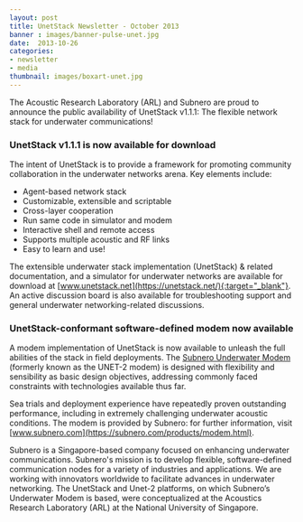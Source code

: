 ```yaml
---
layout: post
title: UnetStack Newsletter - October 2013
banner : images/banner-pulse-unet.jpg
date:  2013-10-26
categories:
- newsletter
- media
thumbnail: images/boxart-unet.jpg
---
```


The Acoustic Research Laboratory (ARL) and Subnero are proud to announce the public availability of UnetStack v1.1.1: The flexible network stack for underwater communications!

### UnetStack v1.1.1 is now available for download
 
The intent of UnetStack is to provide a framework for promoting community collaboration in the underwater networks arena. Key elements include:
- Agent-based network stack
- Customizable, extensible and scriptable
- Cross-layer cooperation
- Run same code in simulator and modem
- Interactive shell and remote access
- Supports multiple acoustic and RF links
- Easy to learn and use!

The extensible underwater stack implementation (UnetStack) & related documentation, and a simulator for underwater networks are available for download at [www.unetstack.net](https://unetstack.net/){:target="_blank"}. An active discussion board is also available for troubleshooting support and general underwater networking-related discussions.
 
### UnetStack-conformant software-defined modem now available

A modem implementation of UnetStack is now available to unleash the full abilities of the stack in field deployments. The [Subnero Underwater Modem](https://subnero.com/products/modem.html) (formerly known as the UNET-2 modem) is designed with flexibility and sensibility as basic design objectives, addressing commonly faced constraints with technologies available thus far. 
 
Sea trials and deployment experience have repeatedly proven outstanding performance, including in extremely challenging underwater acoustic conditions. The modem is provided by Subnero: for further information, visit [www.subnero.com](https://subnero.com/products/modem.html).
 
Subnero is a Singapore-based company focused on enhancing underwater communications. Subnero's mission is to develop flexible, software-defined communication nodes for a variety of industries and applications. We are working with innovators worldwide to facilitate advances in underwater networking. The UnetStack and Unet-2 platforms, on which Subnero’s Underwater Modem is based, were conceptualized at the Acoustics Research Laboratory (ARL) at the National University of Singapore.
